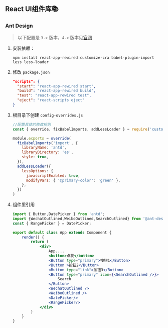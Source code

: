 ## React UI组件库📚

### Ant Design

> 以下配置是 `3.x` 版本，`4.x` 版本见[官网](https://3x.ant.design/index-cn)

1.  安装依赖：

    ```shell
    npm install react-app-rewired customize-cra babel-plugin-import less less-loader
    ```

2.  修改 `package.json`

    ```json
    "scripts": {
      "start": "react-app-rewired start",
      "build": "react-app-rewired build",
      "test": "react-app-rewired test",
      "eject": "react-scripts eject"
    }
    ```

3.  根目录下创建 `config-overrides.js`

    ```js
    //配置具体的修改规则
    const { override, fixBabelImports, addLessLoader } = require('customize-cra')

    module.exports = override(
      fixBabelImports('import', {
        libraryName: 'antd',
        libraryDirectory: 'es',
        style: true,
      }),
      addLessLoader({
        lessOptions: {
          javascriptEnabled: true,
          modifyVars: { '@primary-color': 'green' },
        },
      })
    )
    ```

4.  组件里引用

    ```jsx
    import { Button,DatePicker } from 'antd';
    import {WechatOutlined,WeiboOutlined,SearchOutlined} from '@ant-design/icons'
    const { RangePicker } = DatePicker;

    export default class App extends Component {
    	render() {
    		return (
    			<div>
    				App....
    				<button>点我</button>
    				<Button type="primary">按钮1</Button>
    				<Button >按钮2</Button>
    				<Button type="link">按钮3</Button>
    				<Button type="primary" icon={<SearchOutlined />}>
    					Search
    				</Button>
    				<WechatOutlined />
    				<WeiboOutlined />
    				<DatePicker/>
    				<RangePicker/>
    			</div>
    		)
    	}
    }
    ```

